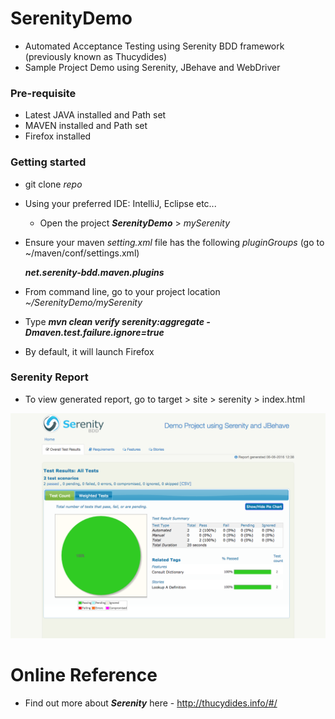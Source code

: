 # SerenityDemo
* Automated Acceptance Testing using Serenity BDD framework (previously known as Thucydides)
* Sample Project Demo using Serenity, JBehave and WebDriver

### Pre-requisite
* Latest JAVA installed and Path set
* MAVEN installed and Path set
* Firefox installed

### Getting started
* git clone _repo_
* Using your preferred IDE: IntelliJ, Eclipse etc... 
   * Open the project **_SerenityDemo_** > _mySerenity_
* Ensure your maven _setting.xml_ file has the following _pluginGroups_ (go to ~/maven/conf/settings.xml)

    **_<pluginGroups><pluginGroup>net.serenity-bdd.maven.plugins</pluginGroup></pluginGroups>_**
* From command line, go to your project location _~/SerenityDemo/mySerenity_ 
* Type **_mvn clean verify serenity:aggregate -Dmaven.test.failure.ignore=true_**
* By default, it will launch Firefox

### Serenity Report
* To view generated report, go to target > site > serenity > index.html

![Alt text](https://github.com/giozom/SerenityDemo/blob/master/mySerenity/misc/SerenityReports.png "Serenity Report")

# Online Reference
* Find out more about **_Serenity_** here - http://thucydides.info/#/


